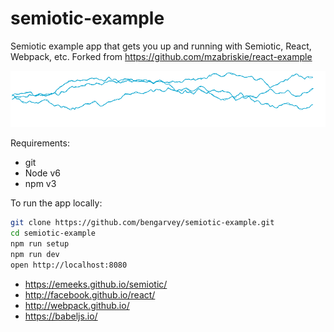 # semiotic-example

Semiotic example app that gets you up and running with Semiotic, React, Webpack, etc.
Forked from https://github.com/mzabriskie/react-example

![Line Chart](img/screen-shot-semiotic.png)

Requirements:
- git
- Node v6
- npm v3

To run the app locally:

```bash
git clone https://github.com/bengarvey/semiotic-example.git
cd semiotic-example
npm run setup
npm run dev
open http://localhost:8080
```

- https://emeeks.github.io/semiotic/
- http://facebook.github.io/react/
- http://webpack.github.io/
- https://babeljs.io/
